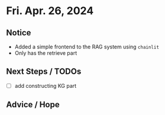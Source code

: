 # Fri. Apr. 26, 2024

## Notice

- Added a simple frontend to the RAG system using `chainlit`
- Only has the retrieve part

## Next Steps / TODOs

- [ ] add constructing KG part

## Advice / Hope
